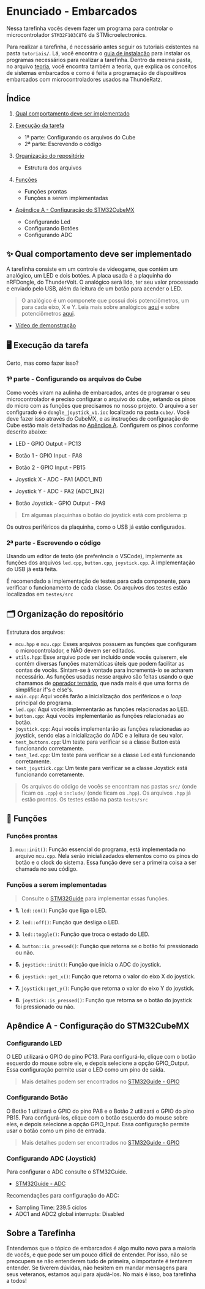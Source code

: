 # Enunciado - Embarcados

Nessa tarefinha vocês devem fazer um programa para controlar o microcontrolador `STM32F103C8T6` da STMicroelectronics.

Para realizar a tarefinha, é necessário antes seguir os tutoriais existentes na pasta `tutoriais/`. Lá, você encontra o [guia de instalação](tutoriais/guia_de_instalacao.md) para instalar os programas necessários para realizar a tarefinha. Dentro da mesma pasta, no arquivo [teoria](tutoriais/teoria.md), você encontra também a teoria, que explica os conceitos de sistemas embarcados e como é feita a programação de dispositivos embarcados com microcontroladores usados na ThundeRatz.

## Índice

1. [Qual comportamento deve ser implementado](#-qual-comportamento-deve-ser-implementado)

2. [Execução da tarefa](#%EF%B8%8F-execução-da-tarefa)

    - 1ª parte: Configurando os arquivos do Cube
    - 2ª parte: Escrevendo o código

3. [Organização do repositório](#%EF%B8%8F-organização-do-repositório)

    - Estrutura dos arquivos

4. [Funções](#-funções)

    - Funções prontas
    - Funções a serem implementadas

-   [Apêndice A - Configuração do STM32CubeMX](#apêndice-a---configuração-do-stm32cubemx)

    -   Configurando Led
    -   Configurando Botões
    -   Configurando ADC

## ✨ Qual comportamento deve ser implementado

A tarefinha consiste em um controle de videogame, que contém um analógico, um LED e dois botões. A placa usada é a plaquinha do nRFDongle, do ThunderVolt. O analógico será lido, ter seu valor processado e enviado pelo USB, além da leitura de um botão para acender o LED.

> O analógico é um componete que possui dois potenciômetros, um para cada eixo, X e Y. Leia mais sobre analógicos [aqui](https://mundoprojetado.com.br/como-e-um-joystick-por-dentro/) e sobre potenciômetros [aqui](https://pt.wikipedia.org/wiki/Potenci%C3%B4metro).

-   [Vídeo de demonstração](https://youtube.com/shorts/XRpv_pIOct8?feature=share)

## 🖥️ Execução da tarefa

Certo, mas como fazer isso?

### **1ª parte** - Configurando os arquivos do Cube

Como vocês viram na aulinha de embarcados, antes de programar o seu microcontrolador é preciso configurar o arquivo do cube, setando os pinos do micro com as funções que precisamos no nosso projeto. O arquivo a ser configurado é o `dongle_joystick_v1.ioc` localizado na pasta `cube/`. Você deve fazer isso através do CubeMX, e as instruções de configuração do Cube estão mais detalhadas no [Apêndice A](#apêndice-a---configuração-do-stm32cubemx).
Configurem os pinos conforme descrito abaixo:

-   LED - GPIO Output - PC13
-   Botão 1 - GPIO Input - PA8
-   Botão 2 - GPIO Input - PB15

-   Joystick X - ADC - PA1 (ADC1_IN1)
-   Joystick Y - ADC - PA2 (ADC1_IN2)
-   Botão Joystick - GPIO Output - PA9

> Em algumas plaquinhas o botão do joystick está com problema :p

Os outros periféricos da plaquinha, como o USB já estão configurados.

### **2ª parte** - Escrevendo o código

Usando um editor de texto (de preferência o VSCode), implemente as funções dos arquivos `led.cpp`, `button.cpp`, `joystick.cpp`. A implementação do USB já está feita.

É recomendado a implementação de testes para cada componente, para verificar o funcionamento de cada classe. Os arquivos dos testes estão localizados em `testes/src`

## 🗂️ Organização do repositório

Estrutura dos arquivos:

-   `mcu.hpp` e `mcu.cpp`: Esses arquivos possuem as funções que configuram o microcontrolador, e NÃO devem ser editados.
-   `utils.hpp`: Esse arquivo pode ser incluído onde vocês quiserem, ele contém diversas funções matemáticas úteis que podem facilitar as contas de vocês. Sintam-se à vontade para incrementá-lo se acharem necessário. As funções usadas nesse arquivo são feitas usando o que chamamos de [operador ternário](https://linguagemc.com.br/o-operador-ternario-em-c/), que nada mais é que uma forma de simplificar if's e else's.
-   `main.cpp`: Aqui vocês farão a inicialização dos periféricos e o _loop_ principal do programa.
-   `led.cpp`: Aqui vocês implementarão as funções relacionadas ao LED.
-   `button.cpp`: Aqui vocês implementarão as funções relacionadas ao botão.
-   `joystick.cpp`: Aqui vocês implementarão as funções relacionadas ao joystick, sendo elas a inicialização do ADC e a leitura de seu valor.
-   `test_buttons.cpp`: Um teste para verificar se a classe Button está funcionando corretamente.
-   `test_led.cpp`: Um teste para verificar se a classe Led está funcionando corretamente.
-   `test_joystick.cpp`: Um teste para verificar se a classe Joystick está funcionando corretamente.

> Os arquivos do código de vocês se encontram nas pastas `src/` (onde ficam os `.cpp`) e `include/` (onde ficam os `.hpp`). Os arquivos `.hpp` já estão prontos. Os testes estão na pasta `tests/src`

## 🧱 Funções

### Funções prontas

1. `mcu::init()`: Função essencial do programa, está implementada no arquivo `mcu.cpp`. Nela serão inicializadados elementos como os pinos do botão e o clock do sistema. Essa função deve ser a primeira coisa a ser chamada no seu código.

### Funções a serem implementadas

> Consulte o [STM32Guide](https://github.com/ThundeRatz/STM32Guide) para implementar essas funções.

-   **1.** `led::on()`: Função que liga o LED.

-   **2.** `led::off()`: Função que desliga o LED.

-   **3.** `led::toggle()`: Função que troca o estado do LED.

-   **4.** `button::is_pressed()`: Função que retorna se o botão foi pressionado ou não.

-   **5.** `joystick::init()`: Função que inicia o ADC do joystick.

-   **6.** `joystick::get_x()`: Função que retorna o valor do eixo X do joystick.

-   **7.** `joystick::get_y()`: Função que retorna o valor do eixo Y do joystick.

-   **8.** `joystick::is_pressed()`: Função que retorna se o botão do joystick foi pressionado ou não.

## Apêndice A - Configuração do STM32CubeMX

### Configurando LED

O LED utilizará o GPIO do pino PC13. Para configurá-lo, clique com o botão esquerdo do mouse sobre ele, e depois selecione a opção GPIO_Output. Essa configuração permite usar o LED como um pino de saída.

> Mais detalhes podem ser encontrados no [STM32Guide - GPIO](https://github.com/ThundeRatz/STM32Guide?tab=readme-ov-file#gpio)

### Configurando Botão

O Botão 1 utilizará o GPIO do pino PA8 e o Botão 2 utilizará o GPIO do pino PB15. Para configurá-los, clique com o botão esquerdo do mouse sobre eles, e depois selecione a opção GPIO_Input. Essa configuração permite usar o botão como um pino de entrada.

> Mais detalhes podem ser encontrados no [STM32Guide - GPIO](https://github.com/ThundeRatz/STM32Guide?tab=readme-ov-file#gpio)

### Configurando ADC (Joystick)

Para configurar o ADC consulte o STM32Guide.

-   [STM32Guide - ADC](https://github.com/ThundeRatz/STM32Guide#adc-e-dma)

Recomendações para configuração do ADC:

-   Sampling Time: 239.5 ciclos
-   ADC1 and ADC2 global interrupts: Disabled

## Sobre a Tarefinha

Entendemos que o tópico de embarcados é algo muito novo para a maioria de vocês, e que pode ser um pouco difícil de entender. Por isso, não se preocupem se não entenderem tudo de primeira, o importante é tentarem entender. Se tiverem dúvidas, não hesitem em mandar mensagens para seus veteranos, estamos aqui para ajudá-los. No mais é isso, boa tarefinha a todos!
